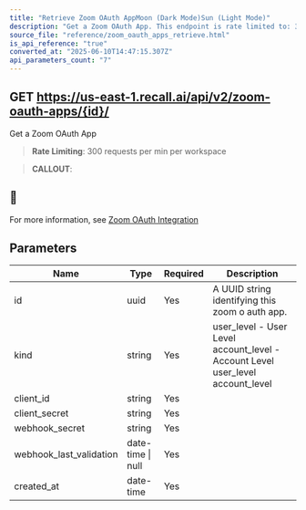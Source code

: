 ```yaml
---
title: "Retrieve Zoom OAuth AppMoon (Dark Mode)Sun (Light Mode)"
description: "Get a Zoom OAuth App. This endpoint is rate limited to: 300 requests per min per workspace"
source_file: "reference/zoom_oauth_apps_retrieve.html"
is_api_reference: "true"
converted_at: "2025-06-10T14:47:15.307Z"
api_parameters_count: "7"
---
```

## GET https://us-east-1.recall.ai/api/v2/zoom-oauth-apps/{id}/

Get a Zoom OAuth App

> **Rate Limiting**: 300 requests per min per workspace

> **CALLOUT**:

## 📘

For more information, see [Zoom OAuth Integration](/docs/zoom-oauth-integration.md)
## Parameters

| Name | Type | Required | Description |
| --- | --- | --- | --- |
| id | uuid | Yes | A UUID string identifying this zoom o auth app. |
| kind | string | Yes | user_level - User Level account_level - Account Level  user_level account_level |
| client_id | string | Yes |  |
| client_secret | string | Yes |  |
| webhook_secret | string | Yes |  |
| webhook_last_validation | date-time \| null | Yes |  |
| created_at | date-time | Yes |  |
